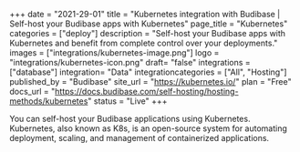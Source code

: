 +++
date = "2021-29-01"
title = "Kubernetes integration with Budibase | Self-host your Budibase apps with Kubernetes"
page_title = "Kubernetes"
categories = ["deploy"] 
description = "Self-host your Budibase apps with Kubernetes and benefit from complete control over your deployments."
images = ["integrations/kubernetes-image.png"]
logo = "integrations/kubernetes-icon.png"
draft= "false"
integrations = ["database"]
integration= "Data"
integrationcategories = ["All", "Hosting"]
published_by = "Budibase"
site_url = "https://kubernetes.io/"
plan = "Free"
docs_url = "https://docs.budibase.com/self-hosting/hosting-methods/kubernetes"
status = "Live" 
+++


You  can self-host your Budibase applications using Kubernetes. Kubernetes, also known as K8s, is an open-source system for automating deployment, scaling, and management of containerized applications.
